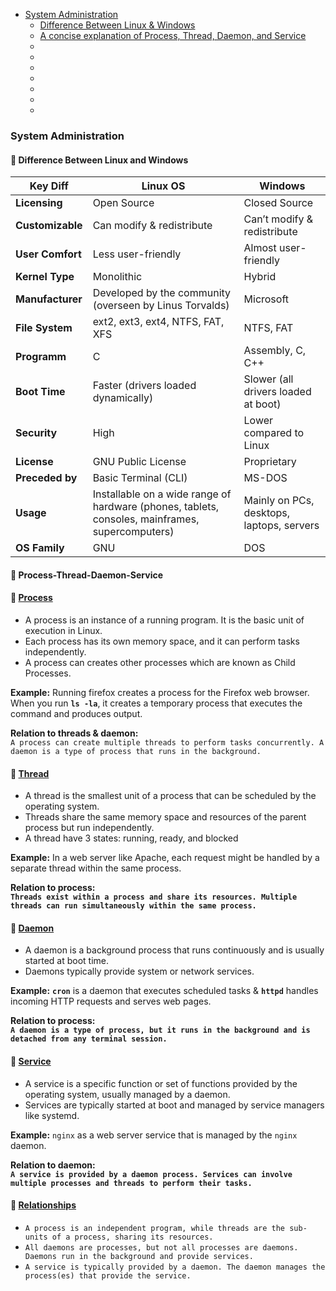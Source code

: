 - [System Administration](#System-Administration)
  - [Difference Between Linux & Windows](#Difference-Between-Linux-and-Windows)
  - [A concise explanation of Process, Thread, Daemon, and Service](#-process-thread-daemon-service)
  - [](#)
  - [](#)
  - [](#)
  - [](#)
  - [](#)
  - [](#)
  - [](#)






### System Administration

#### 🚀 Difference Between Linux and Windows

| **Key Diff**               | **Linux OS**                                                                                     | **Windows**                                                |
|----------------------------|--------------------------------------------------------------------------------------------------|------------------------------------------------------------|
| **Licensing**              | Open Source                                                                                      | Closed Source                                              |
| **Customizable**           | Can modify & redistribute                                                                        | Can’t modify & redistribute                                |
| **User Comfort**           | Less user-friendly                                                                               | Almost user-friendly                                       |
| **Kernel Type**            | Monolithic                                                                                       | Hybrid                                                     |
| **Manufacturer**           | Developed by the community (overseen by Linus Torvalds)                                          | Microsoft                                                  |
| **File System**            | ext2, ext3, ext4, NTFS, FAT, XFS                                                                 | NTFS, FAT                                                  |
| **Programm**               | C                                                                                                | Assembly, C, C++                                           |
| **Boot Time**              | Faster (drivers loaded dynamically)                                                              | Slower (all drivers loaded at boot)                        |
| **Security**               | High                                                                                             | Lower compared to Linux                                    |
| **License**                | GNU Public License                                                                               | Proprietary                                                |
| **Preceded by**            | Basic Terminal (CLI)                                                                             | MS-DOS                                                     |
| **Usage**                  | Installable on a wide range of hardware (phones, tablets, consoles, mainframes, supercomputers)  | Mainly on PCs, desktops, laptops, servers                  |
| **OS Family**              | GNU                                                                                              | DOS                                                        |


#### 🚀 Process-Thread-Daemon-Service

#### 📌 [Process]()

- A process is an instance of a running program. It is the basic unit of execution in Linux.
- Each process has its own memory space, and it can perform tasks independently.
- A process can creates other processes which are known as Child Processes.

**Example:** Running firefox creates a process for the Firefox web browser. When you run **`ls -la`**, it creates a temporary process that executes the command and produces output. 

**Relation to threads & daemon:**\
`A process can create multiple threads to perform tasks concurrently. A daemon is a type of process that runs in the background.`

#### 📌 [Thread]()

- A thread is the smallest unit of a process that can be scheduled by the operating system.
- Threads share the same memory space and resources of the parent process but run independently.
- A thread have 3 states: running, ready, and blocked

**Example:** In a web server like Apache, each request might be handled by a separate thread within the same process.

**Relation to process:**\
**`Threads exist within a process and share its resources. Multiple threads can run simultaneously within the same process.`**

#### 📌 [Daemon]()

- A daemon is a background process that runs continuously and is usually started at boot time.
- Daemons typically provide system or network services.

**Example:** **`cron`** is a daemon that executes scheduled tasks & **`httpd`** handles incoming HTTP requests and serves web pages.

**Relation to process:**\
**`A daemon is a type of process, but it runs in the background and is detached from any terminal session.`**

#### 📌 [Service]()

- A service is a specific function or set of functions provided by the operating system, usually managed by a daemon.
- Services are typically started at boot and managed by service managers like systemd.

**Example:** `nginx` as a web server service that is managed by the `nginx` daemon.

**Relation to daemon:**\
**`A service is provided by a daemon process. Services can involve multiple processes and threads to perform their tasks.`**


#### 📌 [Relationships]()

- `A process is an independent program, while threads are the sub-units of a process, sharing its resources.`
- `All daemons are processes, but not all processes are daemons. Daemons run in the background and provide services.`
- `A service is typically provided by a daemon. The daemon manages the process(es) that provide the service.`




